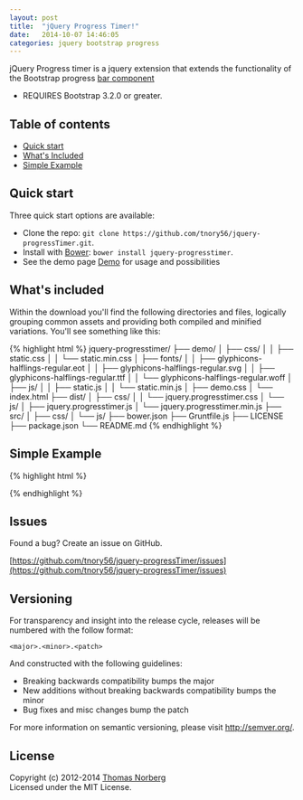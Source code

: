```yaml
---
layout: post
title:  "jQuery Progress Timer!"
date:   2014-10-07 14:46:05
categories: jquery bootstrap progress
---
```

jQuery Progress timer is a jquery extension that extends the functionality of the Bootstrap progress [bar component](http://getbootstrap.com/components/#progress)

 - REQUIRES Bootstrap 3.2.0 or greater.

## Table of contents

 - [Quick start](#quick-start)
 - [What's Included](#whats-included)
 - [Simple Example](#simple-example)
 
## Quick start

Three quick start options are available:

- Clone the repo: `git clone https://github.com/tnory56/jquery-progressTimer.git`.
- Install with [Bower](http://bower.io): `bower install jquery-progresstimer`.
- See the demo page [Demo](https://github.com/tnory56/jquery-progressTimer/blob/master/demo/index.html) for usage and possibilities


## What's included

Within the download you'll find the following directories and files, logically grouping common assets and providing both compiled and minified variations. You'll see something like this:

{% highlight html %}
jquery-progresstimer/
├── demo/
│	├── css/
│	│	├── static.css
│	│	└── static.min.css
│	├── fonts/
│	│	├── glyphicons-halflings-regular.eot
│	│	├── glyphicons-halflings-regular.svg
│	│	├── glyphicons-halflings-regular.ttf
│	│	└── glyphicons-halflings-regular.woff
│	├── js/
│	│	├── static.js
│	│	└── static.min.js
│	├── demo.css
│	└── index.html
├── dist/
│	├── css/
│	│	└── jquery.progresstimer.css
│	└── js/
│		├── jquery.progresstimer.js
│		└── jquery.progresstimer.min.js
├── src/
│	├── css/
│	└── js/
├── bower.json
├── Gruntfile.js
├── LICENSE
├── package.json
└── README.md
{% endhighlight %}

## Simple Example

{% highlight html %}
<div class="container">
    <div class="loading-progress"></div>
</div>
<script src="js/static.min.js"></script>
<script src="../dist/js/jquery.progresstimer.js"></script>
<script>
    var progress = $(".loading-progress").progressTimer({
        timeLimit: 10,
        onFinish: function () {
            alert('completed!');
        }
    });
    $.ajax({
       url:"http://localhost/"
    }).error(function(){
        progress.progressTimer('error', {
            errorText:'ERROR!',
            onFinish:function(){
                alert('There was an error processing your information!');
            }
        });
    }).done(function(){
        progress.progressTimer('complete');
    });
</script>
{% endhighlight %}


Issues
------

Found a bug? Create an issue on GitHub.

[https://github.com/tnory56/jquery-progressTimer/issues](https://github.com/tnory56/jquery-progressTimer/issues)

Versioning
----------

For transparency and insight into the release cycle, releases will be numbered 
with the follow format:

`<major>.<minor>.<patch>`

And constructed with the following guidelines:

* Breaking backwards compatibility bumps the major
* New additions without breaking backwards compatibility bumps the minor
* Bug fixes and misc changes bump the patch

For more information on semantic versioning, please visit http://semver.org/.

License
-------

Copyright (c) 2012-2014 [Thomas Norberg](http://thomasnorberg.com)  
Licensed under the MIT License.